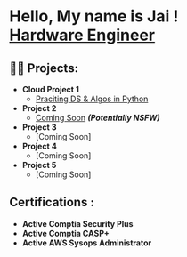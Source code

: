 <h1>Hello, My name is Jai ! <br/><a href="https://github.com/JaiSawyer">Hardware Engineer</a> <a href="https://www.linkedin.com/in/Jai-Sawyer/"></a>

<h2>👨‍💻  Projects:</h2>

- <b>Cloud Project 1</b>
  - [Praciting DS & Algos in Python](https://github.com/joshmadakor1/Algorithms-Practice)
- <b>Project 2</b>
  - [Coming Soon](https://github.com/joshmadakor1/4chan-Image-Analysis-Middleware-C964) <b><i>(Potentially NSFW)</b></i>
- <b>Project 3</b>
  - [Coming Soon]
- <b>Project 4</b>
  - [Coming Soon]
- <b>Project 5</b>
  - [Coming Soon]



<h2>  Certifications :</h2>

- <b>Active Comptia Security Plus</b>
- <b>Active Comptia CASP+<b>
- <B>Active AWS Sysops Administrator<b>
  



<!--
**JaiSawyer/JaiSawyer** is a ✨ _special_ ✨ repository because its `README.md` (this file) appears on your GitHub profile.

Here are some ideas to get you started:

- 🔭 I’m currently working on ...
- 🌱 I’m currently learning ...
- 👯 I’m looking to collaborate on ...
- 🤔 I’m looking for help with ...
- 💬 Ask me about ...
- 📫 How to reach me: ...
- 😄 Pronouns: ...
- ⚡ Fun fact: ...
-->
